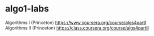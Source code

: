 # algo1-labs
Algorithms I (Princeton) https://www.coursera.org/course/algs4partI
Algorithms II (Princeton) https://class.coursera.org/course/algs4partII
